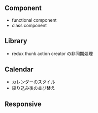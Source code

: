 ## Component
- functional component
- class component

## Library
- redux thunk action creator の非同期処理

## Calendar
- カレンダーのスタイル
- 絞り込み後の並び替え

## Responsive